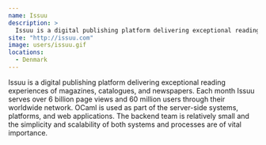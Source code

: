 ```yaml
---
name: Issuu
description: > 
  Issuu is a digital publishing platform delivering exceptional reading experiences of magazines, catalogues, and newspapers
site: "http://issuu.com"
image: users/issuu.gif
locations: 
  - Denmark
---
```


Issuu is a digital publishing platform delivering exceptional reading experiences of magazines, catalogues, and newspapers. Each month Issuu serves over 6 billion page views and 60 million users through their worldwide network. OCaml is used as part of the server-side systems, platforms, and web applications. The backend team is relatively small and the simplicity and scalability of both systems and processes are of vital importance.
